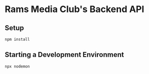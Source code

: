 # Rams Media Club's Backend API

## Setup

```
npm install
```

## Starting a Development Environment

```
npx nodemon
```
